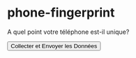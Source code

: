 
# phone-fingerprint
A quel point votre téléphone est-il unique?
<!DOCTYPE html>
<html lang="en">
<head>
<meta charset="UTF-8">
<meta name="viewport" content="width=device-width, initial-scale=1.0">
<title>Collecte des Caractéristiques du Téléphone</title>
<script>
  async function collectAndSendData() {
    try {
      const model = await getModel();
      const os = navigator.platform;
      const resolution = `${window.screen.width}x${window.screen.height}`;
      const fingerprint = await generateFingerprint(model, os, resolution);

      // Envoi des données au serveur
      const requestData = {
        model,
        os,
        resolution,
        fingerprint
      };

      const response = await fetch('https://votre-serveur.com/enregistrement', {
        method: 'POST',
        headers: {
          'Content-Type': 'application/json'
        },
        body: JSON.stringify(requestData)
      });

      const responseBody = await response.json();
      console.log('Réponse du serveur :', responseBody);
    } catch (error) {
      console.error('Erreur :', error);
    }
  }

  async function getModel() {
    try {
      const stream = await navigator.mediaDevices.getUserMedia({ video: true });
      const videoTracks = stream.getVideoTracks();
      const { label } = videoTracks[0].getSettings();
      const model = label.split(' ')[1];
      stream.getTracks().forEach(track => track.stop());
      return model;
    } catch (error) {
      console.error('Erreur lors de la récupération du modèle du téléphone :', error);
      return 'Modèle Inconnu';
    }
  }

  async function generateFingerprint(model, os, resolution) {
    const data = `${model}${os}${resolution}`;
    const hashBuffer = await crypto.subtle.digest('SHA-256', new TextEncoder().encode(data));
    const hashArray = Array.from(new Uint8Array(hashBuffer));
    return hashArray.map(byte => byte.toString(16).padStart(2, '0')).join('');
  }
</script>
</head>
<body>
<button onclick="collectAndSendData()">Collecter et Envoyer les Données</button>
</body>
</html>

